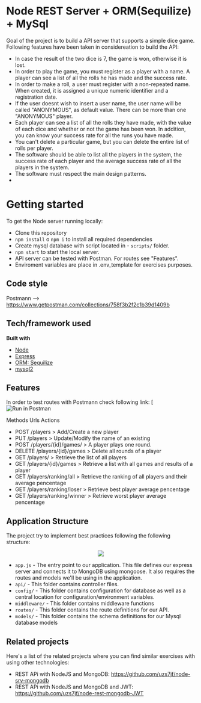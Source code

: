 # Node REST Server + ORM(Sequilize) + MySql

Goal of the project is to build a API server that supports a simple dice game.
Following features have been taken in considereation to build the API:

- In case the result of the two dice is 7, the game is won, otherwise it is lost.
- In order to play the game, you must register as a player with a name. A player can see a list of all the rolls he has made and the success rate.
- In order to make a roll, a user must register with a non-repeated name. When created, it is assigned a unique numeric identifier and a registration date.
- If the user doesnt wish to insert a user name, the user name will be called "ANONYMOUS", as default value. There can be more than one "ANONYMOUS" player.
- Each player can see a list of all the rolls they have made, with the value of each dice and whether or not the game has been won. In addition, you can know your success rate for all the runs you have made.
- You can't delete a particular game, but you can delete the entire list of rolls per player.
- The software should be able to list all the players in the system, the success rate of each player and the average success rate of all the players in the system.
- The software must respect the main design patterns.
-

# Getting started

To get the Node server running locally:

- Clone this repository
- `npm install` o `npm i` to install all required dependencies
- Create mysql database with script located in - `scripts/` folder.
- `npm start` to start the local server.
- API server can be tested with Postman. For routes see "Features".
- Enviroment variables are place in .env_template for exercises purposes.

## Code style

Postmann --> https://www.getpostman.com/collections/758f3b2f2c1b39d1409b

## Tech/framework used

<b>Built with</b>

- [Node](https://nodejs.org/es/)
- [Express](https://expressjs.com/es/)
- [ORM: Sequilize](https://sequelize.org/master/index.html)
- [mysql2](https://github.com/expressjs/express)

## Features

In order to test routes with Postmann check following link:
[![Run in Postman](https://www.getpostman.com/collections/758f3b2f2c1b39d1409b)

Methods Urls Actions

- POST /players > Add/Create a new player
- PUT /players > Update/Modify the name of an existing
- POST /players/{id}/games/ > A player plays one round.
- DELETE /players/{id}/games > Delete all rounds of a player
- GET /players/ > Retrieve the list of all players
- GET /players/{id}/games > Retrieve a list with all games and results of a player
- GET /players/ranking/all > Retrieve the ranking of all players and their average pencentage
- GET /players/ranking/loser > Retrieve best player average pencentage
- GET /players/ranking/winner > Retrieve worst player average pencentage

## Application Structure

The project try to implement best practices following the following structure:

<p align="center">
    <img src="https://github.com/uzs7jf/node-rest-mysql/blob/master/public/rest-api-structure.png">
</p>

- `app.js` - The entry point to our application. This file defines our express server and connects it to MongoDB using mongoose. It also requires the routes and models we'll be using in the application.
- `api/` - This folder contains controller files.
- `config/` - This folder contains configuration for database as well as a central location for configuration/environment variables.
- `middleware/` - This folder contains middleware functions
- `routes/` - This folder contains the route definitions for our API.
- `models/` - This folder contains the schema definitions for our Mysql database models


## Related projects

Here's a list of the related projects where you can find similar exercises with using other technologies:

- REST APi with NodeJS and MongoDB: https://github.com/uzs7jf/node-srv-mongodb
- REST APi with NodeJS and MongoDB and JWT: https://github.com/uzs7jf/node-rest-mongodb-JWT
